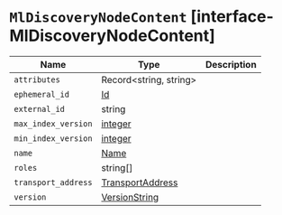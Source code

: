 # `MlDiscoveryNodeContent` [interface-MlDiscoveryNodeContent]

| Name | Type | Description |
| - | - | - |
| `attributes` | Record<string, string> | &nbsp; |
| `ephemeral_id` | [Id](./Id.md) | &nbsp; |
| `external_id` | string | &nbsp; |
| `max_index_version` | [integer](./integer.md) | &nbsp; |
| `min_index_version` | [integer](./integer.md) | &nbsp; |
| `name` | [Name](./Name.md) | &nbsp; |
| `roles` | string[] | &nbsp; |
| `transport_address` | [TransportAddress](./TransportAddress.md) | &nbsp; |
| `version` | [VersionString](./VersionString.md) | &nbsp; |
